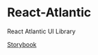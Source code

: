 # React-Atlantic

React Atlantic UI Library

[Storybook](https://thepatriczek.github.io/React-Atlantic/)
